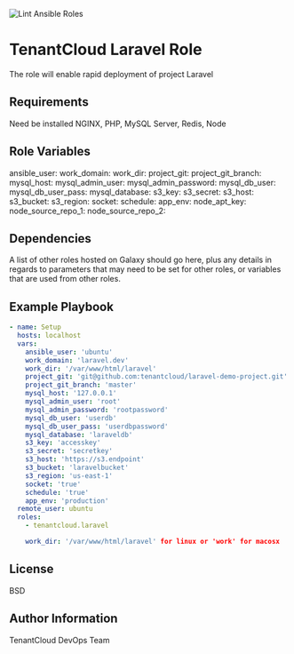
![Lint Ansible Roles](https://github.com/tenantcloud/ansible-role-laravel/workflows/Lint%20Ansible%20Roles/badge.svg?branch-master)

TenantCloud Laravel Role
=========

The role will enable rapid deployment of project Laravel 

Requirements
------------

Need be installed NGINX, PHP, MySQL Server, Redis, Node

Role Variables
--------------

ansible_user:
work_domain:
work_dir:
project_git:
project_git_branch:
mysql_host:
mysql_admin_user:
mysql_admin_password: 
mysql_db_user:
mysql_db_user_pass:
mysql_database:
s3_key:
s3_secret:
s3_host:
s3_bucket:
s3_region:
socket:
schedule:
app_env:
node_apt_key:
node_source_repo_1:
node_source_repo_2:

Dependencies
------------

A list of other roles hosted on Galaxy should go here, plus any details in regards to parameters that may need to be set for other roles, or variables that are used from other roles.

Example Playbook
----------------

```yaml
- name: Setup
  hosts: localhost
  vars:
    ansible_user: 'ubuntu'
    work_domain: 'laravel.dev'
    work_dir: '/var/www/html/laravel'
    project_git: 'git@github.com:tenantcloud/laravel-demo-project.git'
    project_git_branch: 'master'
    mysql_host: '127.0.0.1'
    mysql_admin_user: 'root'
    mysql_admin_password: 'rootpassword'
    mysql_db_user: 'userdb'
    mysql_db_user_pass: 'userdbpassword'
    mysql_database: 'laraveldb'
    s3_key: 'accesskey'
    s3_secret: 'secretkey'
    s3_host: 'https://s3.endpoint'
    s3_bucket: 'laravelbucket'
    s3_region: 'us-east-1'
    socket: 'true'
    schedule: 'true'
    app_env: 'production'
  remote_user: ubuntu
  roles:
    - tenantcloud.laravel
```

```yaml
    work_dir: '/var/www/html/laravel' for linux or 'work' for macosx
``` 

License
-------

BSD

Author Information
------------------

TenantCloud DevOps Team
